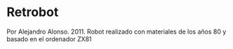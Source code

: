# Retrobot
 Por Alejandro Alonso. 2011. Robot realizado con materiales de los años 80 y basado en el ordenador ZX81
